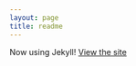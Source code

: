 ```yaml
---
layout: page
title: readme
---
```


Now using Jekyll! [View the site](https://cruelcoulter.github.io/)

